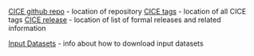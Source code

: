 
[CICE github repo](https://github.com/CICE-Consortium/CICE) - location of repository
[CICE tags](https://github.com/CICE-Consortium/CICE/tags) - location of all CICE tags
[CICE release](https://github.com/CICE-Consortium/CICE/releases) - location of list of formal releases and related information

[Input Datasets](https://github.com/CICE-Consortium/CICE/wiki/Testing-CICE) - info about how to download input datasets

